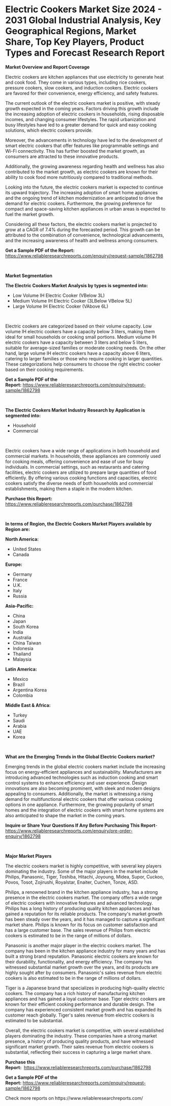 <p><h1>Electric Cookers Market Size 2024 - 2031 Global Industrial Analysis, Key Geographical Regions, Market Share, Top Key Players, Product Types and Forecast Research Report</h1></p><p><strong>Market Overview and Report Coverage</strong></p>
<p><p>Electric cookers are kitchen appliances that use electricity to generate heat and cook food. They come in various types, including rice cookers, pressure cookers, slow cookers, and induction cookers. Electric cookers are favored for their convenience, energy efficiency, and safety features.</p><p>The current outlook of the electric cookers market is positive, with steady growth expected in the coming years. Factors driving this growth include the increasing adoption of electric cookers in households, rising disposable incomes, and changing consumer lifestyles. The rapid urbanization and busy lifestyles have led to a greater demand for quick and easy cooking solutions, which electric cookers provide.</p><p>Moreover, the advancements in technology have led to the development of smart electric cookers that offer features like programmable settings and Wi-Fi connectivity. This has further boosted the market growth, as consumers are attracted to these innovative products.</p><p>Additionally, the growing awareness regarding health and wellness has also contributed to the market growth, as electric cookers are known for their ability to cook food more nutritiously compared to traditional methods.</p><p>Looking into the future, the electric cookers market is expected to continue its upward trajectory. The increasing adoption of smart home appliances and the ongoing trend of kitchen modernization are anticipated to drive the demand for electric cookers. Furthermore, the growing preference for compact and space-saving kitchen appliances in urban areas is expected to fuel the market growth.</p><p>Considering all these factors, the electric cookers market is projected to grow at a CAGR of 7.4% during the forecasted period. This growth can be attributed to the combination of convenience, technological advancements, and the increasing awareness of health and wellness among consumers.</p></p>
<p><strong>Get a Sample PDF of the Report:</strong> <a href="https://www.reliableresearchreports.com/enquiry/request-sample/1862798">https://www.reliableresearchreports.com/enquiry/request-sample/1862798</a></p>
<p>&nbsp;</p>
<p><strong>Market Segmentation</strong></p>
<p><strong>The Electric Cookers Market Analysis by types is segmented into:</strong></p>
<p><ul><li>Low Volume IH Electric Cooker (VBelow 3L)</li><li>Medium Volume IH Electric Cooker (3LBelow VBelow 5L)</li><li>Large Volume IH Electric Cooker (VAbove 6L)</li></ul></p>
<p>&nbsp;</p>
<p><p>Electric cookers are categorized based on their volume capacity. Low volume IH electric cookers have a capacity below 3 liters, making them ideal for small households or cooking small portions. Medium volume IH electric cookers have a capacity between 3 liters and below 5 liters, suitable for average-sized families or moderate cooking needs. On the other hand, large volume IH electric cookers have a capacity above 6 liters, catering to larger families or those who require cooking in larger quantities. These categorizations help consumers to choose the right electric cooker based on their cooking requirements.</p></p>
<p><strong>Get a Sample PDF of the Report:</strong>&nbsp;<a href="https://www.reliableresearchreports.com/enquiry/request-sample/1862798">https://www.reliableresearchreports.com/enquiry/request-sample/1862798</a></p>
<p>&nbsp;</p>
<p><strong>The Electric Cookers Market Industry Research by Application is segmented into:</strong></p>
<p><ul><li>Household</li><li>Commercial</li></ul></p>
<p>&nbsp;</p>
<p><p>Electric cookers have a wide range of applications in both household and commercial markets. In households, these appliances are commonly used for cooking meals, offering convenience and ease of use for busy individuals. In commercial settings, such as restaurants and catering facilities, electric cookers are utilized to prepare large quantities of food efficiently. By offering various cooking functions and capacities, electric cookers satisfy the diverse needs of both households and commercial establishments, making them a staple in the modern kitchen.</p></p>
<p><strong>Purchase this Report:</strong>&nbsp; <a href="https://www.reliableresearchreports.com/purchase/1862798">https://www.reliableresearchreports.com/purchase/1862798</a></p>
<p>&nbsp;</p>
<p><strong>In terms of Region, the Electric Cookers Market Players available by Region are:</strong></p>
<p>
    <p> <strong> North America: </strong>
        <ul>
            <li>United States</li>
            <li>Canada</li>
        </ul>
        </p> 
    <p> <strong> Europe: </strong>
        <ul>
            <li>Germany</li>
            <li>France</li>
            <li>U.K.</li>
            <li>Italy</li>
            <li>Russia</li>
        </ul>
        </p> 
    <p> <strong> Asia-Pacific: </strong>
        <ul>
            <li>China</li>
            <li>Japan</li>
            <li>South Korea</li>
            <li>India</li>
            <li>Australia</li>
            <li>China Taiwan</li>
            <li>Indonesia</li>
            <li>Thailand</li>
            <li>Malaysia</li>
        </ul>
        </p> 
    <p> <strong> Latin America: </strong>
        <ul>
            <li>Mexico</li>
            <li>Brazil</li>
            <li>Argentina Korea</li>
            <li>Colombia</li>
        </ul>
        </p> 
    <p> <strong> Middle East & Africa: </strong>
        <ul>
            <li>Turkey</li>
            <li>Saudi</li>
            <li>Arabia</li>
            <li>UAE</li>
            <li>Korea</li>
        </ul>
    </p>
    </p>
<p>&nbsp;</p>
<p><strong>What are the Emerging Trends in the Global Electric Cookers market?</strong></p>
<p><p>Emerging trends in the global electric cookers market include the increasing focus on energy-efficient appliances and sustainability. Manufacturers are introducing advanced technologies such as induction cooking and smart control systems to enhance efficiency and user experience. Design innovations are also becoming prominent, with sleek and modern designs appealing to consumers. Additionally, the market is witnessing a rising demand for multifunctional electric cookers that offer various cooking options in one appliance. Furthermore, the growing popularity of smart homes and the integration of electric cookers with smart home systems are also anticipated to shape the market in the coming years.</p></p>
<p><strong>Inquire or Share Your Questions If Any Before Purchasing This Report</strong>- <a href="https://www.reliableresearchreports.com/enquiry/pre-order-enquiry/1862798">https://www.reliableresearchreports.com/enquiry/pre-order-enquiry/1862798</a></p>
<p>&nbsp;</p>
<p><strong>Major Market Players</strong></p>
<p><p>The electric cookers market is highly competitive, with several key players dominating the industry. Some of the major players in the market include Philips, Panasonic, Tiger, Toshiba, Hitachi, Joyoung, Midea, Supor, Cuckoo, Povos, Tosot, Zojirushi, Royalstar, Enaiter, Cuchen, Tonze, ASD.</p><p>Philips, a renowned brand in the kitchen appliance industry, has a strong presence in the electric cookers market. The company offers a wide range of electric cookers with innovative features and advanced technology. Philips has a long history of producing quality kitchen appliances and has gained a reputation for its reliable products. The company's market growth has been steady over the years, and it has managed to capture a significant market share. Philips is known for its focus on customer satisfaction and has a large customer base. The sales revenue of Philips from electric cookers is estimated to be in the range of millions of dollars.</p><p>Panasonic is another major player in the electric cookers market. The company has been in the kitchen appliance industry for many years and has built a strong brand reputation. Panasonic electric cookers are known for their durability, functionality, and energy efficiency. The company has witnessed substantial market growth over the years, and its products are highly sought after by consumers. Panasonic's sales revenue from electric cookers is also estimated to be in the range of millions of dollars.</p><p>Tiger is a Japanese brand that specializes in producing high-quality electric cookers. The company has a rich history of manufacturing kitchen appliances and has gained a loyal customer base. Tiger electric cookers are known for their efficient cooking performance and durable design. The company has experienced consistent market growth and has expanded its customer reach globally. Tiger's sales revenue from electric cookers is estimated to be substantial.</p><p>Overall, the electric cookers market is competitive, with several established players dominating the industry. These companies have a strong market presence, a history of producing quality products, and have witnessed significant market growth. Their sales revenue from electric cookers is substantial, reflecting their success in capturing a large market share.</p></p>
<p><strong>Purchase this Report:</strong>&nbsp;&nbsp;<a href="https://www.reliableresearchreports.com/purchase/1862798">https://www.reliableresearchreports.com/purchase/1862798</a></p>
<p></p>
<p><strong>Get a Sample PDF of the Report:</strong>&nbsp;<a href="https://www.reliableresearchreports.com/enquiry/request-sample/1862798">https://www.reliableresearchreports.com/enquiry/request-sample/1862798</a></p>
<p>Check more reports on https://www.reliableresearchreports.com/</p>